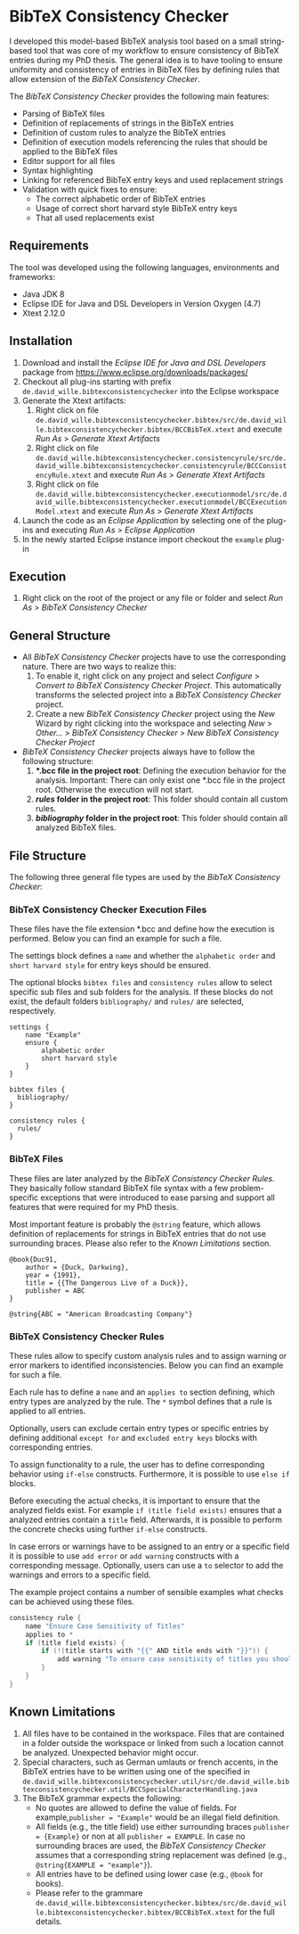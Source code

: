 # BibTeX Consistency Checker

I developed this model-based BibTeX analysis tool based on a small string-based tool that was core of my workflow to ensure consistency of BibTeX entries during my PhD thesis.
The general idea is to have tooling to ensure uniformity and consistency of entries in BibTeX files by defining rules that allow extension of the _BibTeX Consistency Checker_.

The _BibTeX Consistency Checker_ provides the following main features:
- Parsing of BibTeX files
- Definition of replacements of strings in the BibTeX entries
- Definition of custom rules to analyze the BibTeX entries
- Definition of execution models referencing the rules that should be applied to the BibTeX files
- Editor support for all files
- Syntax highlighting
- Linking for referenced BibTeX entry keys and used replacement strings
- Validation with quick fixes to ensure:
  - The correct alphabetic order of BibTeX entries
  - Usage of correct short harvard style BibTeX entry keys
  - That all used replacements exist

## Requirements

The tool was developed using the following languages, environments and frameworks:

- Java JDK 8
- Eclipse IDE for Java and DSL Developers in Version Oxygen (4.7)
- Xtext 2.12.0

## Installation

1. Download and install the _Eclipse IDE for Java and DSL Developers_ package from https://www.eclipse.org/downloads/packages/
2. Checkout all plug-ins starting with prefix `de.david_wille.bibtexconsistencychecker` into the Eclipse workspace
3. Generate the Xtext artifacts:
   1. Right click on file `de.david_wille.bibtexconsistencychecker.bibtex/src/de.david_wille.bibtexconsistencychecker.bibtex/BCCBibTeX.xtext` and execute _Run As_ > _Generate Xtext Artifacts_
   2. Right click on file `de.david_wille.bibtexconsistencychecker.consistencyrule/src/de.david_wille.bibtexconsistencychecker.consistencyrule/BCCConsistencyRule.xtext` and execute _Run As_ > _Generate Xtext Artifacts_
   3. Right click on file `de.david_wille.bibtexconsistencychecker.executionmodel/src/de.david_wille.bibtexconsistencychecker.executionmodel/BCCExecutionModel.xtext` and execute _Run As_ > _Generate Xtext Artifacts_
4. Launch the code as an _Eclipse Application_ by selecting one of the plug-ins and executing _Run As_ > _Eclipse Application_
5. In the newly started Eclipse instance import checkout the `example` plug-in

## Execution

1. Right click on the root of the project or any file or folder and select _Run As_ > _BibTeX Consistency Checker_

## General Structure

- All _BibTeX Consistency Checker_ projects have to use the corresponding nature. There are two ways to realize this:
  1. To enable it, right click on any project and select _Configure_ > _Convert to BibTeX Consistency Checker Project_. This automatically transforms the selected project into a _BibTeX Consistency Checker_ project.
  2. Create a new _BibTeX Consistency Checker_ project using the _New_ Wizard by right clicking into the workspace and selecting _New_ > _Other..._ > _BibTeX Consistency Checker_ > _New BibTeX Consistency Checker Project_
- _BibTeX Consistency Checker_ projects always have to follow the following structure:
  1. __*.bcc file in the project root__: Defining the execution behavior for the analysis. Important: There can only exist one *.bcc file in the project root. Otherwise the execution will not start.
  2. **_rules_ folder in the project root**: This folder should contain all custom rules.
  3. **_bibliography_ folder in the project root**: This folder should contain all analyzed BibTeX files.

## File Structure

The following three general file types are used by the _BibTeX Consistency Checker_:

### BibTeX Consistency Checker Execution Files

These files have the file extension *.bcc and define how the execution is performed.
Below you can find an example for such a file.

The settings block defines a `name` and whether the `alphabetic order` and `short harvard style` for entry keys should be ensured.

The optional blocks `bibtex files` and `consistency rules` allow to select specific sub files and sub folders for the analysis.
If these blocks do not exist, the default folders  `bibliography/` and `rules/` are selected, respectively.

```
settings {
    name "Example"
    ensure {
        alphabetic order
	    short harvard style
    }
}

bibtex files {
  bibliography/
}

consistency rules {
  rules/
}
```

### BibTeX Files

These files are later analyzed by the _BibTeX Consistency Checker Rules_.
They basically follow standard BibTeX file syntax with a few problem-specific exceptions that were introduced to ease parsing and support all features that were required for my PhD thesis.

Most important feature is probably the `@string` feature, which allows definition of replacements for strings in BibTeX entries that do not use surrounding braces.
Please also refer to the _Known Limitations_ section.

```TeX
@book{Duc91,
    author = {Duck, Darkwing},
    year = {1991},
    title = {{The Dangerous Live of a Duck}},
    publisher = ABC
}

@string{ABC = "American Broadcasting Company"}
```

### BibTeX Consistency Checker Rules

These rules allow to specify custom analysis rules and to assign warning or error markers to identified inconsistencies.
Below you can find an example for such a file.

Each rule has to define a `name` and an `applies to` section defining, which entry types are analyzed by the rule.
The `*` symbol defines that a rule is applied to all entries.

Optionally, users can exclude certain entry types or specific entries by defining additional `except for` and `excluded entry keys` blocks with corresponding entries.

To assign functionality to a rule, the user has to define corresponding behavior using `if-else` constructs.
Furthermore, it is possible to use `else if` blocks.

Before executing the actual checks, it is important to ensure that the analyzed fields exist.
For example `if (title field exists)` ensures that a analyzed entries contain a `title` field.
Afterwards, it is possible to perform the concrete checks using further `if-else` constructs.

In case errors or warnings have to be assigned to an entry or a specific field it is possible to use `add error` or `add warning` constructs with a corresponding message.
Optionally, users can use a `to` selector to add the warnings and errors to a specific field.

The example project contains a number of sensible examples what checks can be achieved using these files.

```Java
consistency rule {
    name "Ensure Case Sensitivity of Titles"
    applies to *
    if (title field exists) {
        if (!(title starts with "{{" AND title ends with "}}")) {
            add warning "To ensure case sensitivity of titles you should enclose them in double braces \"{{ ... }}\"" to title
        }
    }
}
```

## Known Limitations

1. All files have to be contained in the workspace. Files that are contained in a folder outside the workspace or linked from such a location cannot be analyzed. Unexpected behavior might occur.
2. Special characters, such as German umlauts or french accents, in the BibTeX entries have to be written using one of the specified in `de.david_wille.bibtexconsistencychecker.util/src/de.david_wille.bibtexconsistencychecker.util/BCCSpecialCharacterHandling.java`
3. The BibTeX grammar expects the following:
   - No quotes are allowed to define the value of fields. For example,`publisher = "Example"` would be an illegal field definition.
   - All fields (e.g., the title field) use either surrounding braces `publisher = {Example}` or non at all `publisher = EXAMPLE`. In case no surrounding braces are used, the _BibTeX Consistency Checker_ assumes that a corresponding string replacement was defined (e.g., `@string{EXAMPLE = "example"}`).
   - All entries have to be defined using lower case (e.g., `@book` for books).
   - Please refer to the grammare `de.david_wille.bibtexconsistencychecker.bibtex/src/de.david_wille.bibtexconsistencychecker.bibtex/BCCBibTeX.xtext` for the full details.